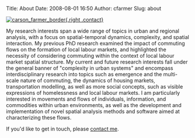 Title: About
Date: 2008-08-01 16:50
Author: cfarmer
Slug: about

[![carson_farmer_border][image]{.right .contact}][link]

My research interests span a wide range of topics in urban and regional
analysis, with a focus on spatial-temporal dynamics, complexity, and
spatial interaction. My previous PhD research examined the impact of
commuting flows on the formation of local labour markets, and
highlighted the necessity of considering commuting within the context of
local labour market spatial structure. My current and future research
interests fall under the general banner of "complexity in urban
systems" and encompass interdisciplinary research into topics such as
emergence and the multi-scale nature of commuting, the dynamics of
housing markets, transportation modelling, as well as more social
concepts, such as visible expressions of homelessness and local labour
markets. I am particularly interested in movements and flows of
individuals, information, and commodities within urban environments, as
well as the development and implementation of novel spatial analysis
methods and software aimed at characterizing these flows.

If you'd like to get in touch, please [contact me][link].

[image]: {filename}/images/carson_circle_300.png
[link]: {filename}/pages/contact.md

<script  type='text/javascript'>
$(document).ready(function(){
    $(".contact").hover(
        function() {$(this).attr("src","http://www.carsonfarmer.com/images/carson_circle_300_contact.png");},
        function() {$(this).attr("src","http://www.carsonfarmer.com/images/carson_circle_300.png");
    });
});
</script>
